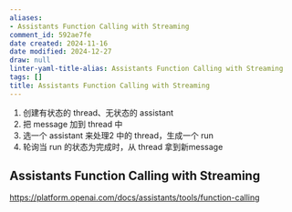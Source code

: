 ```yaml
---
aliases:
- Assistants Function Calling with Streaming
comment_id: 592ae7fe
date created: 2024-11-16
date modified: 2024-12-27
draw: null
linter-yaml-title-alias: Assistants Function Calling with Streaming
tags: []
title: Assistants Function Calling with Streaming
---
```

1. 创建有状态的 thread、无状态的 assistant
2. 把 message 加到 thread 中
3. 选一个 assistant 来处理2 中的 thread，生成一个 run
4. 轮询当 run 的状态为完成时，从 thread 拿到新message

## Assistants Function Calling with Streaming

https://platform.openai.com/docs/assistants/tools/function-calling

